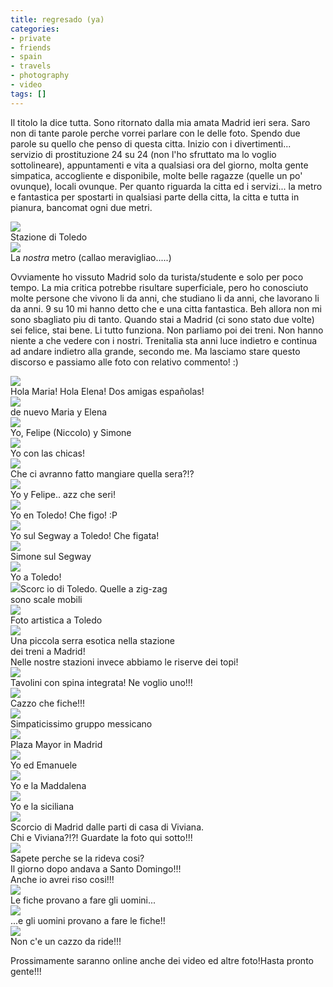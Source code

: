 ```yaml
---
title: regresado (ya)
categories:
- private
- friends
- spain
- travels
- photography
- video
tags: []
---
```

Il titolo la dice tutta. Sono ritornato dalla mia amata Madrid ieri sera. Saro
non di tante parole perche vorrei parlare con le delle foto. Spendo due parole
su quello che penso di questa citta. Inizio con i divertimenti... servizio di
prostituzione 24 su 24 (non l'ho sfruttato ma lo voglio sottolineare),
appuntamenti e vita a qualsiasi ora del giorno, molta gente simpatica,
accogliente e disponibile, molte belle ragazze (quelle un po' ovunque), locali
ovunque. Per quanto riguarda la citta ed i servizi... la metro e fantastica
per spostarti in qualsiasi parte della citta, la citta e tutta in pianura,
bancomat ogni due metri.



[![]({{site.url}}/images/IMG_1001.JPG)]({{site.url}}/images/IMG_1001.JPG)  
Stazione di Toledo  
[![]({{site.url}}/images/IMG_0899.JPG)]({{site.url}}/images/IMG_0899.JPG)  
La *nostra* metro (callao meravigliao.....)  
  

Ovviamente ho vissuto Madrid solo da turista/studente e solo per poco tempo.
La mia critica potrebbe risultare superficiale, pero ho conosciuto molte
persone che vivono li da anni, che studiano li da anni, che lavorano li da
anni. 9 su 10 mi hanno detto che e una citta fantastica. Beh allora non mi
sono sbagliato piu di tanto. Quando stai a Madrid (ci sono stato due volte)
sei felice, stai bene. Li tutto funziona. Non parliamo poi dei treni. Non
hanno niente a che vedere con i nostri. Trenitalia sta anni luce indietro e
continua ad andare indietro alla grande, secondo me. Ma lasciamo stare questo
discorso e passiamo alle foto con relativo commento! :)

[![]({{site.url}}/images/img_1018.jpg)]({{site.url}}/images/img_1018.jpg)  
Hola Maria! Hola Elena! Dos amigas españolas!  
[![]({{site.url}}/images/img_1014.jpg)]({{site.url}}/images/img_1014.jpg)  
de nuevo Maria y Elena  
[![]({{site.url}}/images/p1000416.jpg)]({{site.url}}/images/p1000416.jpg)  
Yo, Felipe (Niccolo) y Simone  
[![]({{site.url}}/images/IMG_1013.JPG)]({{site.url}}/images/IMG_1013.JPG)  
Yo con las chicas!  
[![]({{site.url}}/images/IMG_1009.JPG)]({{site.url}}/images/IMG_1009.JPG)  
Che ci avranno fatto mangiare quella sera?!?  
[![]({{site.url}}/images/IMG_1002.JPG)]({{site.url}}/images/IMG_1002.JPG)  
Yo y Felipe.. azz che seri!  
[![]({{site.url}}/images/IMG_0974.JPG)]({{site.url}}/images/IMG_0974.JPG)  
Yo en Toledo! Che figo! :P  
[![]({{site.url}}/images/p1000342.jpg)]({{site.url}}/images/p1000342.jpg)  
Yo sul Segway a Toledo! Che figata!  
[![]({{site.url}}/images/IMG_0950.JPG)]({{site.url}}/images/IMG_0950.JPG)  
Simone sul Segway  
[![]({{site.url}}/images/IMG_0944.JPG)]({{site.url}}/images/IMG_0944.JPG)  
Yo a Toledo!  
[![]({{site.url}}/images/IMG_0984.JPG)]({{site.url}}/images/IMG_0984.JPG)Scorc
io di Toledo. Quelle a zig-zag  
sono scale mobili  
[![]({{site.url}}/images/IMG_0937.JPG)]({{site.url}}/images/IMG_0937.JPG)  
Foto artistica a Toledo  
[![]({{site.url}}/images/IMG_0921.JPG)]({{site.url}}/images/IMG_0921.JPG)  
Una piccola serra esotica nella stazione  
dei treni a Madrid!  
Nelle nostre stazioni invece abbiamo le riserve dei topi!  
[![]({{site.url}}/images/IMG_0903.JPG)]({{site.url}}/images/IMG_0903.JPG)  
Tavolini con spina integrata! Ne voglio uno!!!  
[![]({{site.url}}/images/IMG_0902.JPG)]({{site.url}}/images/IMG_0902.JPG)  
Cazzo che fiche!!!  
[![]({{site.url}}/images/IMG_0897.JPG)]({{site.url}}/images/IMG_0897.JPG)  
Simpaticissimo gruppo messicano  
[![]({{site.url}}/images/IMG_0894.JPG)]({{site.url}}/images/IMG_0894.JPG)  
Plaza Mayor in Madrid  
[![]({{site.url}}/images/IMG_0877.JPG)]({{site.url}}/images/IMG_0877.JPG)  
Yo ed Emanuele  
[![]({{site.url}}/images/IMG_0876.JPG)]({{site.url}}/images/IMG_0876.JPG)  
Yo e la Maddalena  
[![]({{site.url}}/images/IMG_0875.JPG)]({{site.url}}/images/IMG_0875.JPG)  
Yo e la siciliana  
[![]({{site.url}}/images/IMG_0837.JPG)]({{site.url}}/images/IMG_0837.JPG)  
Scorcio di Madrid dalle parti di casa di Viviana.  
Chi e Viviana?!?! Guardate la foto qui sotto!!!  
[![]({{site.url}}/images/img_0027.jpg)]({{site.url}}/images/img_0027.jpg)  
Sapete perche se la rideva cosi?  
Il giorno dopo andava a Santo Domingo!!!  
Anche io avrei riso cosi!!!  
[![]({{site.url}}/images/img_0026.jpg)]({{site.url}}/images/img_0026.jpg)  
Le fiche provano a fare gli uomini...  
[![]({{site.url}}/images/img_0024.jpg)]({{site.url}}/images/img_0024.jpg)  
...e gli uomini provano a fare le fiche!!  
[![]({{site.url}}/images/img_0018.jpg)]({{site.url}}/images/img_0018.jpg)  
Non c'e un cazzo da ride!!!  
  

Prossimamente saranno online anche dei video ed altre foto!Hasta pronto
gente!!!


